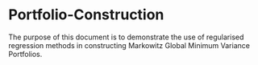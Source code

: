 # Portfolio-Construction
The purpose of this document is to demonstrate the use of regularised regression methods in constructing Markowitz Global Minimum Variance Portfolios.
